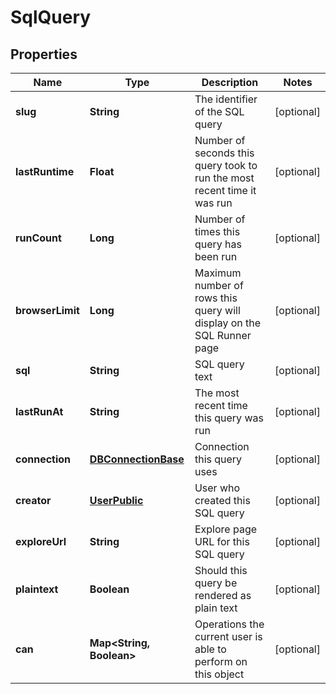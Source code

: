 
# SqlQuery

## Properties
Name | Type | Description | Notes
------------ | ------------- | ------------- | -------------
**slug** | **String** | The identifier of the SQL query |  [optional]
**lastRuntime** | **Float** | Number of seconds this query took to run the most recent time it was run |  [optional]
**runCount** | **Long** | Number of times this query has been run |  [optional]
**browserLimit** | **Long** | Maximum number of rows this query will display on the SQL Runner page |  [optional]
**sql** | **String** | SQL query text |  [optional]
**lastRunAt** | **String** | The most recent time this query was run |  [optional]
**connection** | [**DBConnectionBase**](DBConnectionBase.md) | Connection this query uses |  [optional]
**creator** | [**UserPublic**](UserPublic.md) | User who created this SQL query |  [optional]
**exploreUrl** | **String** | Explore page URL for this SQL query |  [optional]
**plaintext** | **Boolean** | Should this query be rendered as plain text |  [optional]
**can** | **Map&lt;String, Boolean&gt;** | Operations the current user is able to perform on this object |  [optional]



